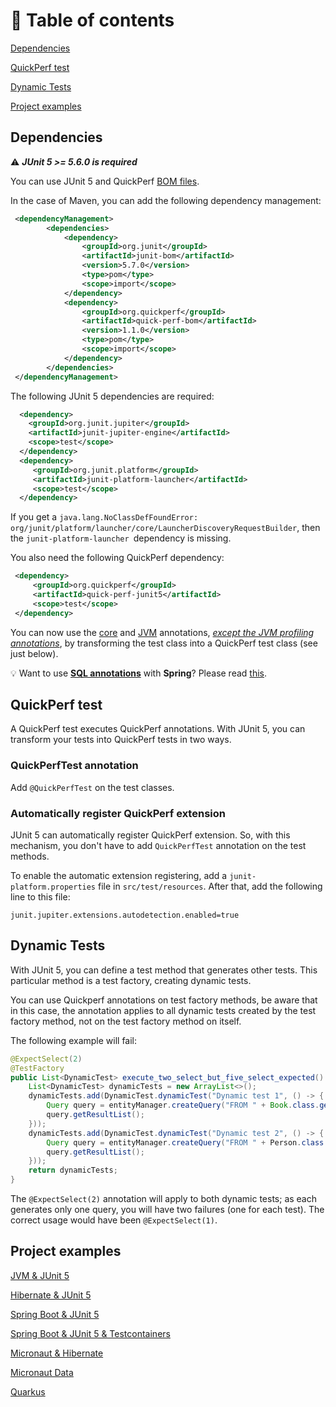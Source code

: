 # 🚩 Table of contents
[Dependencies](#Dependencies) <br> 

[QuickPerf test](#QuickPerf-test)

[Dynamic Tests](#Dynamic-Tests) <br> 

[Project examples](#Project-examples)


## Dependencies
⚠️ **_JUnit 5 >= 5.6.0 is required_**

You can use JUnit 5 and QuickPerf [BOM files](https://dzone.com/articles/the-bill-of-materials-in-maven).

In the case of Maven, you can add the following dependency management:

```xml
 <dependencyManagement>
        <dependencies>
            <dependency>
                <groupId>org.junit</groupId>
                <artifactId>junit-bom</artifactId>
                <version>5.7.0</version>
                <type>pom</type>
                <scope>import</scope>
            </dependency>
            <dependency>
                <groupId>org.quickperf</groupId>
                <artifactId>quick-perf-bom</artifactId>
                <version>1.1.0</version>
                <type>pom</type>
                <scope>import</scope>
            </dependency>
        </dependencies>
 </dependencyManagement>
```

The following JUnit 5 dependencies are required: 
```xml
  <dependency>
    <groupId>org.junit.jupiter</groupId>
    <artifactId>junit-jupiter-engine</artifactId>
    <scope>test</scope>
  </dependency>
  <dependency>
     <groupId>org.junit.platform</groupId>
     <artifactId>junit-platform-launcher</artifactId>
     <scope>test</scope>
  </dependency>
```
If you get a `java.lang.NoClassDefFoundError: org/junit/platform/launcher/core/LauncherDiscoveryRequestBuilder`, then the `junit-platform-launcher `dependency is missing.


You also need the following QuickPerf dependency:
```xml
 <dependency>
     <groupId>org.quickperf</groupId>
     <artifactId>quick-perf-junit5</artifactId>
     <scope>test</scope>
 </dependency>
```

You can now use the [core](Core-annotations) and [JVM](JVM-annotations) annotations, [*except the JVM profiling annotations*](JVM-annotations#Profile-or-check-your-JVM), by transforming the test class into a QuickPerf test class (see just below).

💡 Want to use [**SQL annotations**](SQL-annotations) with **Spring**? Please read [this](Spring#spring-and-junit-5).

## QuickPerf test

A QuickPerf test executes QuickPerf annotations. With JUnit 5, you can transform your tests into QuickPerf tests in two ways.

### QuickPerfTest annotation
Add `@QuickPerfTest` on the test classes.

### Automatically register QuickPerf extension
JUnit 5 can automatically register QuickPerf extension. So, with this mechanism, you don't have to add `QuickPerfTest` annotation on the test methods.

To enable the automatic extension registering, add a `junit-platform.properties` file in `src/test/resources`. After that, add the following line to this file:
```
junit.jupiter.extensions.autodetection.enabled=true
```

## Dynamic Tests
With JUnit 5, you can define a test method that generates other tests. This particular method is a test factory, creating dynamic tests.

You can use Quickperf annotations on test factory methods, be aware that in this case, 
the annotation applies to all dynamic tests created by the test factory method, not on the test factory method on itself.

The following example will fail:

```java
@ExpectSelect(2)
@TestFactory
public List<DynamicTest> execute_two_select_but_five_select_expected() {
    List<DynamicTest> dynamicTests = new ArrayList<>();
    dynamicTests.add(DynamicTest.dynamicTest("Dynamic test 1", () -> {
        Query query = entityManager.createQuery("FROM " + Book.class.getCanonicalName());
        query.getResultList();
    }));
    dynamicTests.add(DynamicTest.dynamicTest("Dynamic test 2", () -> {
        Query query = entityManager.createQuery("FROM " + Person.class.getCanonicalName());
        query.getResultList();
    }));
    return dynamicTests;
}
```

The `@ExpectSelect(2)` annotation will apply to both dynamic tests; as each generates only one query, you will have two failures (one for each test).
The correct usage would have been `@ExpectSelect(1)`.


## Project examples

[JVM & JUnit 5](https://github.com/quick-perf/quickperf-examples/tree/master/jvm-junit5)

[Hibernate & JUnit 5](https://github.com/quick-perf/quickperf-examples/tree/master/hibernate-junit5)

[Spring Boot & JUnit 5](https://github.com/quick-perf/quickperf-examples/tree/master/springboot-junit5)

[Spring Boot & JUnit 5 & Testcontainers](https://github.com/quick-perf/quickperf-examples/tree/master/tc-springboot-junit5)

[Micronaut & Hibernate](https://github.com/quick-perf/quickperf-examples/tree/master/micronaut-hibernate-jpa)

[Micronaut Data](https://github.com/quick-perf/quickperf-examples/tree/master/micronaut-data-jdbc)

[Quarkus](https://github.com/quick-perf/quickperf-examples/tree/master/quarkus)